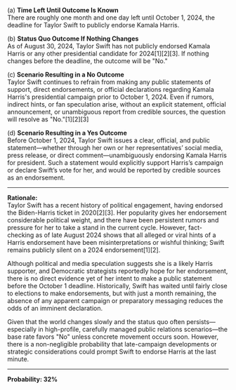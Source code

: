 (a) **Time Left Until Outcome Is Known**  
There are roughly one month and one day left until October 1, 2024, the deadline for Taylor Swift to publicly endorse Kamala Harris.

(b) **Status Quo Outcome If Nothing Changes**  
As of August 30, 2024, Taylor Swift has not publicly endorsed Kamala Harris or any other presidential candidate for 2024[1][2][3]. If nothing changes before the deadline, the outcome will be "No."

(c) **Scenario Resulting in a No Outcome**  
Taylor Swift continues to refrain from making any public statements of support, direct endorsements, or official declarations regarding Kamala Harris's presidential campaign prior to October 1, 2024. Even if rumors, indirect hints, or fan speculation arise, without an explicit statement, official announcement, or unambiguous report from credible sources, the question will resolve as "No."[1][2][3]

(d) **Scenario Resulting in a Yes Outcome**  
Before October 1, 2024, Taylor Swift issues a clear, official, and public statement—whether through her own or her representatives’ social media, press release, or direct comment—unambiguously endorsing Kamala Harris for president. Such a statement would explicitly support Harris’s campaign or declare Swift’s vote for her, and would be reported by credible sources as an endorsement.

---

**Rationale:**  
Taylor Swift has a recent history of political engagement, having endorsed the Biden-Harris ticket in 2020[2][3]. Her popularity gives her endorsement considerable political weight, and there have been persistent rumors and pressure for her to take a stand in the current cycle. However, fact-checking as of late August 2024 shows that all alleged or viral hints of a Harris endorsement have been misinterpretations or wishful thinking; Swift remains publicly silent on a 2024 endorsement[1][2].  

Although political and media speculation suggests she is a likely Harris supporter, and Democratic strategists reportedly hope for her endorsement, there is no direct evidence yet of her intent to make a public statement before the October 1 deadline. Historically, Swift has waited until fairly close to elections to make endorsements, but with just a month remaining, the absence of any apparent campaign or preparatory messaging reduces the odds of an imminent declaration.

Given that the world changes slowly and the status quo often persists—especially in high-profile, carefully managed public relations scenarios—the base rate favors "No" unless concrete movement occurs soon. However, there is a non-negligible probability that late-campaign developments or strategic considerations could prompt Swift to endorse Harris at the last minute.

---

**Probability: 32%**